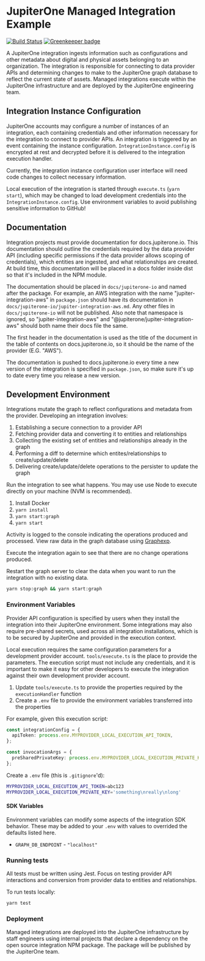 # JupiterOne Managed Integration Example

[![Build Status](https://travis-ci.org/JupiterOne/managed-integration-example.svg?branch=master)](https://travis-ci.org/JupiterOne/managed-integration-example) [![Greenkeeper badge](https://badges.greenkeeper.io/JupiterOne/managed-integration-example.svg)](https://greenkeeper.io/)

A JupiterOne integration ingests information such as configurations and other
metadata about digital and physical assets belonging to an organization. The
integration is responsible for connecting to data provider APIs and determining
changes to make to the JupiterOne graph database to reflect the current state of
assets. Managed integrations execute within the JupiterOne infrastructure and
are deployed by the JupiterOne engineering team.

## Integration Instance Configuration

JupiterOne accounts may configure a number of instances of an integration, each
containing credentials and other information necessary for the integration to
connect to provider APIs. An integration is triggered by an event containing the
instance configuration. `IntegrationInstance.config` is encrypted at rest and
decrypted before it is delivered to the integration execution handler.

Currently, the integration instance configuration user interface will need code
changes to collect necessary information.

Local execution of the integration is started through `execute.ts`
(`yarn start`), which may be changed to load development credentials into the
`IntegrationInstance.config`. Use environment variables to avoid publishing
sensitive information to GitHub!

## Documentation

Integration projects must provide documentation for docs.jupiterone.io. This
documentation should outline the credentials required by the data provider API
(including specific permissions if the data provider allows scoping of
credentials), which entities are ingested, and what relationships are created.
At build time, this documentation will be placed in a docs folder inside dist so
that it's included in the NPM module.

The documentation should be placed in `docs/jupiterone-io` and named after the
package. For example, an AWS integration with the name "jupiter-integration-aws"
in `package.json` should have its documentation in
`docs/jupiterone-io/jupiter-integration-aws.md`. Any other files in
`docs/jupiterone-io` will not be published. Also note that namespace is ignored,
so "jupiter-integration-aws" and "@jupiterone/jupiter-integration-aws" should
both name their docs file the same.

The first header in the documentation is used as the title of the document in
the table of contents on docs.jupiterone.io, so it should be the name of the
provider (E.G. "AWS").

The documentation is pushed to docs.jupiterone.io every time a new version of
the integration is specified in `package.json`, so make sure it's up to date
every time you release a new version.

## Development Environment

Integrations mutate the graph to reflect configurations and metadata from the
provider. Developing an integration involves:

1.  Establishing a secure connection to a provider API
1.  Fetching provider data and converting it to entities and relationships
1.  Collecting the existing set of entities and relationships already in the
    graph
1.  Performing a diff to determine which entites/relationships to
    create/update/delete
1.  Delivering create/update/delete operations to the persister to update the
    graph

Run the integration to see what happens. You may use use Node to execute
directly on your machine (NVM is recommended).

1.  Install Docker
1.  `yarn install`
1.  `yarn start:graph`
1.  `yarn start`

Activity is logged to the console indicating the operations produced and
processed. View raw data in the graph database using
[Graphexp](https://github.com/bricaud/graphexp).

Execute the integration again to see that there are no change operations
produced.

Restart the graph server to clear the data when you want to run the integration
with no existing data.

```sh
yarn stop:graph && yarn start:graph
```

### Environment Variables

Provider API configuration is specified by users when they install the
integration into their JupiterOne environment. Some integrations may also
require pre-shared secrets, used across all integration installations, which is
to be secured by JupiterOne and provided in the execution context.

Local execution requires the same configuration parameters for a development
provider account. `tools/execute.ts` is the place to provide the parameters. The
execution script must not include any credentials, and it is important to make
it easy for other developers to execute the integration against their own
development provider account.

1. Update `tools/execute.ts` to provide the properties required by the
   `executionHandler` function
1. Create a `.env` file to provide the environment variables transferred into
   the properties

For example, given this execution script:

```typescript
const integrationConfig = {
  apiToken: process.env.MYPROVIDER_LOCAL_EXECUTION_API_TOKEN,
};

const invocationArgs = {
  preSharedPrivateKey: process.env.MYPROVIDER_LOCAL_EXECUTION_PRIVATE_KEY,
};
```

Create a `.env` file (this is `.gitignore`'d):

```sh
MYPROVIDER_LOCAL_EXECUTION_API_TOKEN=abc123
MYPROVIDER_LOCAL_EXECUTION_PRIVATE_KEY='something\nreally\nlong'
```

#### SDK Variables

Environment variables can modify some aspects of the integration SDK behavior.
These may be added to your `.env` with values to overrided the defaults listed
here.

- `GRAPH_DB_ENDPOINT` - `"localhost"`

### Running tests

All tests must be written using Jest. Focus on testing provider API interactions
and conversion from provider data to entities and relationships.

To run tests locally:

```sh
yarn test
```

### Deployment

Managed integrations are deployed into the JupiterOne infrastructure by staff
engineers using internal projects that declare a dependency on the open source
integration NPM package. The package will be published by the JupiterOne team.
